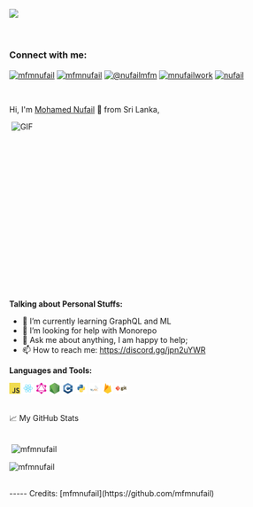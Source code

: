 

![](https://visitor-badge.glitch.me/badge?page_id=mfmnufail.mfmnufail)

<br />

<h3 align="left">Connect with me:</h3>
<p align="left">
<a href="https://linkedin.com/in/mfmnufail" target="blank"><img align="center" src="https://raw.githubusercontent.com/rahuldkjain/github-profile-readme-generator/master/src/images/icons/Social/linked-in-alt.svg" alt="mfmnufail" height="30" width="40" /></a>
<a href="https://instagram.com/mfmnufail" target="blank"><img align="center" src="https://raw.githubusercontent.com/rahuldkjain/github-profile-readme-generator/master/src/images/icons/Social/instagram.svg" alt="mfmnufail" height="30" width="40" /></a>
<a href="https://medium.com/@nufailmfm" target="blank"><img align="center" src="https://raw.githubusercontent.com/rahuldkjain/github-profile-readme-generator/master/src/images/icons/Social/medium.svg" alt="@nufailmfm" height="30" width="40" /></a>
<a href="https://www.hackerrank.com/mnufailwork" target="blank"><img align="center" src="https://raw.githubusercontent.com/rahuldkjain/github-profile-readme-generator/master/src/images/icons/Social/hackerrank.svg" alt="mnufailwork" height="30" width="40" /></a>
<a href="https://www.leetcode.com/nufail" target="blank"><img align="center" src="https://raw.githubusercontent.com/rahuldkjain/github-profile-readme-generator/master/src/images/icons/Social/leet-code.svg" alt="nufail" height="30" width="40" /></a>
</p>

<br />

Hi, I'm [Mohamed Nufail](https://www.linkedin.com/in/mohamed-nufail-796a8b15a) 🚀 from Sri Lanka,

<img align="right" alt="GIF" src="https://github.com/abhisheknaiidu/abhisheknaiidu/blob/master/code.gif?raw=true" width="500" height="320" />

**Talking about Personal Stuffs:**

- 🌱 I’m currently learning GraphQL and ML
- 🤔 I’m looking for help with Monorepo
- 💬 Ask me about anything, I am happy to help;
- 📫 How to reach me: https://discord.gg/jpn2uYWR


**Languages and Tools:**  

<code><img height="20" src="https://raw.githubusercontent.com/github/explore/80688e429a7d4ef2fca1e82350fe8e3517d3494d/topics/javascript/javascript.png"></code>
<code><img height="20" src="https://raw.githubusercontent.com/github/explore/80688e429a7d4ef2fca1e82350fe8e3517d3494d/topics/react/react.png"></code>
<code><img height="20" src="https://raw.githubusercontent.com/github/explore/5c058a388828bb5fde0bcafd4bc867b5bb3f26f3/topics/graphql/graphql.png"></code>
<code><img height="20" src="https://raw.githubusercontent.com/github/explore/80688e429a7d4ef2fca1e82350fe8e3517d3494d/topics/nodejs/nodejs.png"></code>
<code><img height="20" src="https://raw.githubusercontent.com/github/explore/80688e429a7d4ef2fca1e82350fe8e3517d3494d/topics/cpp/cpp.png"></code>
<code><img height="20" src="https://raw.githubusercontent.com/github/explore/80688e429a7d4ef2fca1e82350fe8e3517d3494d/topics/python/python.png"></code>
<code><img height="20" src="https://raw.githubusercontent.com/github/explore/80688e429a7d4ef2fca1e82350fe8e3517d3494d/topics/mysql/mysql.png"></code>
<code><img height="20" src="https://raw.githubusercontent.com/github/explore/80688e429a7d4ef2fca1e82350fe8e3517d3494d/topics/firebase/firebase.png"></code>
<code><img height="20" src="https://raw.githubusercontent.com/github/explore/80688e429a7d4ef2fca1e82350fe8e3517d3494d/topics/git/git.png"></code>

 <br />




<summary>📈 My GitHub Stats</summary>
 
 
 <br />

<p>&nbsp;<img align="center" src="https://github-readme-stats.vercel.app/api?username=mfmnufail&show_icons=true&locale=en" alt="mfmnufail" /></p>

<p><img align="center" src="https://github-readme-streak-stats.herokuapp.com/?user=mfmnufail&" alt="mfmnufail" /></p>


<br />
-----
Credits: [mfmnufail](https://github.com/mfmnufail)
